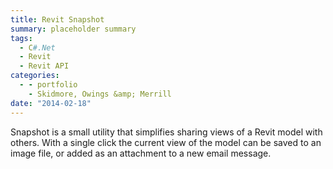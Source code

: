 ```yaml
---
title: Revit Snapshot
summary: placeholder summary
tags:
  - C#.Net
  - Revit
  - Revit API
categories:
  - - portfolio
    - Skidmore, Owings &amp; Merrill
date: "2014-02-18"
---
```


Snapshot is a small utility that simplifies sharing views of a Revit model with others. With a single click the current view of the model can be saved to an image file, or added as an attachment to a new email message.
